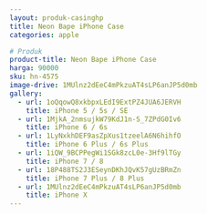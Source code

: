 ```yaml
---
layout: produk-casinghp
title: Neon Bape iPhone Case
categories: apple

# Produk
product-title: Neon Bape iPhone Case
harga: 90000
sku: hn-4575
image-drive: 1MUlnz2dEeC4mPkzuAT4sLP6anJP5d0mb
gallery:
  - url: 1oQqowQ8xkbpxLEdI9ExtPZ4JUA6JERVH
    title: iPhone 5 / 5s / SE
  - url: 1MjkA_2nmsujkW79KdJ1n-S_7ZPdG0Iv6
    title: iPhone 6 / 6s
  - url: 1LyNxkhDEF9asZpXus1tzeelA6N6hihfO
    title: iPhone 6 Plus / 6s Plus
  - url: 1iQW_9BCPPegWi1SGk8zcL0e-3Hf9lTGy
    title: iPhone 7 / 8
  - url: 18P488TS2J3ESeynDKhJQvK57gUzBRmZn
    title: iPhone 7 Plus / 8 Plus
  - url: 1MUlnz2dEeC4mPkzuAT4sLP6anJP5d0mb
    title: iPhone X
---
```

